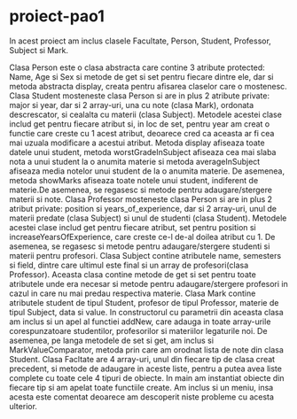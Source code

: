 # proiect-pao1

In acest proiect am inclus clasele Facultate, Person, Student, Professor, Subject si Mark. 

Clasa Person este o clasa abstracta care contine 3 atribute protected: Name, Age si Sex si metode de get si set pentru fiecare dintre ele, dar si metoda abstracta display, creata pentru afisarea claselor care o mostenesc.
Clasa Student mosteneste clasa Person si are in plus 2 atribute private: major si year, dar si 2 array-uri, una cu note (clasa Mark), ordonata descrescator, si cealalta cu materii (clasa Subject). Metodele acestei clase includ get pentru fiecare atribut si, in loc de set, pentru year am creat o functie care creste cu 1 acest atribut, deoarece cred ca aceasta ar fi cea mai uzuala modificare a acestui atribut. Metoda display afiseaza toate datele unui student, metoda worstGradeInSubject afiseaza cea mai slaba nota a unui student la o anumita materie si metoda averageInSubject afiseaza media notelor unui student de la o anumita materie. De asemenea, metoda showMarks afiseaza toate notele unui student, indiferent de materie.De asemenea, se regasesc si metode pentru adaugare/stergere materii si note.
Clasa Professor mosteneste clasa Person si are in plus 2 atribut private: position si years_of_experience, dar si 2 array-uri, unul de materii predate (clasa Subject) si unul de studenti (clasa Student). Metodele acestei clase includ get pentru fiecare atribut, set pentru position si increaseYearsOfExperience, care creste ce-l de-al doilea atribut cu 1. De asemenea, se regasesc si metode pentru adaugare/stergere studenti si materii pentru profesori.
Clasa Subject contine atributele name, semesters si field, dintre care ultimul este final si un array de profesori(clasa Professor). Aceasta clasa contine metode de get si set pentru toate atributele unde era necesar si metode pentru adaugare/stergere profesori in cazul in care nu mai predau respectiva materie.
Clasa Mark contine atributele student de tipul Student, profesor de tipul Professor, materie de tipul Subject, data si value. In constructorul cu parametrii din aceasta clasa am inclus si un apel al functiei addNew, care adauga in toate array-urile corespunzatoare studentilor, profesorilor si materiilor legaturile noi. De asemenea, pe langa metodele de set si get, am inclus si MarkValueComparator, metoda prin care am orodnat lista de note din clasa Student.
Clasa Facltate are 4 array-uri, unul din fiecare tip de clasa creat precedent, si metode de adaugare in aceste liste, pentru a putea avea liste complete cu toate cele 4 tipuri de obiecte.
In main am instantiat obiecte din fiecare tip si am apelat toate functiile create. Am inclus si un meniu, insa acesta este comentat deoarece am descoperit niste probleme cu acesta ulterior.
